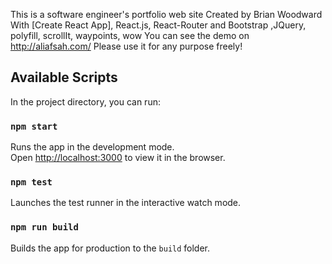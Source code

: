 This is a software engineer's portfolio web site
Created by Brian Woodward
With [Create React App], React.js, React-Router and
Bootstrap ,JQuery, polyfill, scrollIt, waypoints, wow
You can see the demo on http://aliafsah.com/
Please use it for any purpose freely!

## Available Scripts
In the project directory, you can run:

### `npm start`
Runs the app in the development mode.<br>
Open [http://localhost:3000](http://localhost:3000) to view it in the browser.

### `npm test`
Launches the test runner in the interactive watch mode.<br>

### `npm run build`
Builds the app for production to the `build` folder.<br>